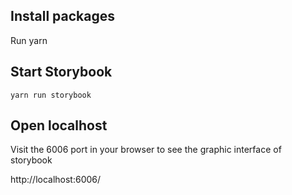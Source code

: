 ## Install packages

Run
yarn

## Start Storybook

    yarn run storybook

## Open localhost

Visit the 6006 port in your browser to see the graphic interface of storybook

http://localhost:6006/

